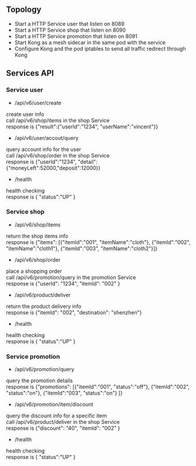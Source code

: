 
## Topology

- Start a HTTP Service user that listen on 8089
- Start a HTTP Service shop that listen on 8090
- Start a HTTP Service promotion that listen on 8091
- Start Kong as a mesh sidecar in the same pod with the service
- Configure Kong and the pod iptables to send all traffic redirect through Kong

## Services API

### Service user

- /api/v6/user/create

create user info<br/>
call /api/v6/shop/items in the shop Service<br/>
response is {"result":{"userId":"1234", "userName":"vincent"}}

- /api/v6/user/accout/query

query account info for the user<br/>
call /api/v6/shop/order in the shop Service<br/>
response is {"userId":"1234", "detail":{"moneyLeft":52000,"deposit":12000}}

- /health

health checking<br/>
response is { "status":"UP" }

### Service shop

- /api/v6/shop/items

return the shop items info<br/>
response is {"items": [{"itemId":"001", "itemName":"cloth"}, {"itemId":"002", "itemName":"cloth1"}, {"itemId":"003", "itemName":"cloth2"}]}

- /api/v6/shop/order

place a shopping order<br/>
call /api/v6/promotion/query in the promotion Service<br/>
response is {"userId": "1234", "itemId": "002" }

- /api/v6/product/deliver

return the product delivery info<br/>
response is {"itemId": "002", "destination": "shenzhen"}

- /health

health checking<br/>
response is { "status":"UP" }

### Service promotion

- /api/v6/promotion/query

query the promotion details<br/>
response is {"promotions": [{"itemId":"001", "status":"off"}, {"itemId":"002", "status":"on"}, {"itemId":"003", "status":"on"} ]}

- /api/v6/promotion/item/discount

query the discount info for a specific item<br/>
call /api/v6/product/deliver in the shop Service<br/>
response is {"discount": "40", "itemId": "002" }

- /health

health checking<br/>
response is { "status":"UP" }
